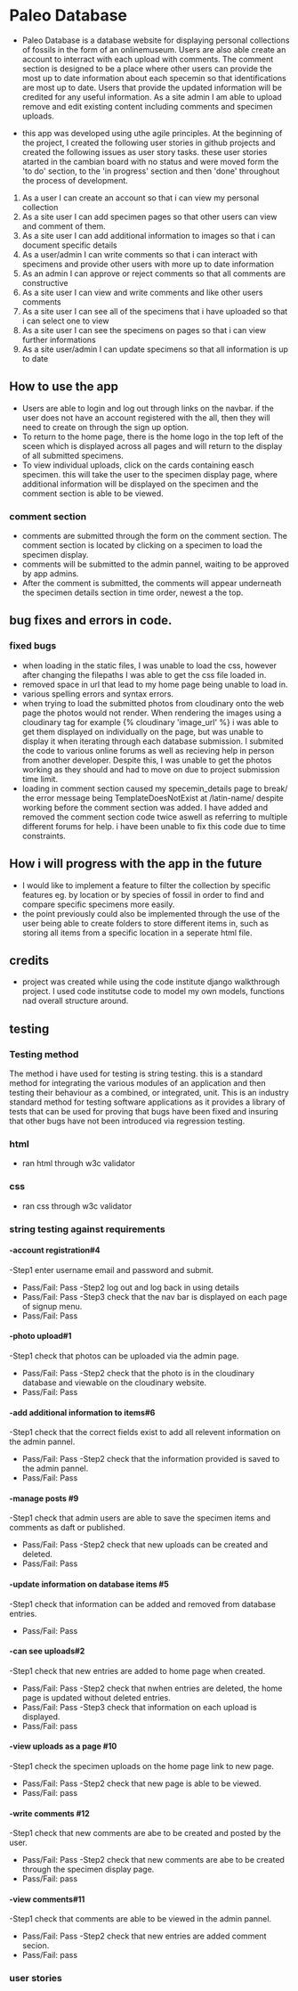 # Paleo Database

- Paleo Database is a database website for displaying personal collections of fossils in the form of an onlinemuseum. Users are also able create an account to interract with each upload with comments. The comment section is designed to be a place where other users can provide the most up to date information about each specemin so that identifications are most up to date. Users that provide the updated information will be credited for any useful information. As a site admin I am able to upload remove and edit existing content including comments and specimen uploads.

- this app was developed using uthe agile principles. At the beginning of the project, I created the following user stories in  github projects and created the following issues as user story tasks. these user stories atarted in the cambian board with no status and were moved form the 'to do' section, to the 'in progress' section and then 'done' throughout the process of development. 
 1. As a user I can create an account so that i can view my personal collection
 2. As a site user I can add specimen pages so that other users can view and comment of them.
 3. As a site user I can add additional information to images so that i can document specific details
 4. As a user/admin I can write comments so that i can interact with specimens and provide other users with more up to date information
 5. As an admin I can approve or reject comments so that all comments are constructive
 6. As a site user I can view and write comments and like other users comments
 7. As a site user I can see all of the specimens that i have uploaded so that i can select one to view
 8. As a site user I can see the specimens on pages so that i can view further informations 
 9. As a site user/admin I can update specimens so that all information is up to date 


## How to use the app
- Users are able to login and log out through links on the navbar. if the user does not have an account registered with the all, then they will need to create on through the sign up option. 
- To return to the home page, there is the home logo in the top left of the sceen which is displayed across all pages and will return to the display of all submitted specimens. 
- To view individual uploads, click on the cards containing easch specimen. this will take the user to the specimen display page, where additional information will be displayed on the specimen and the comment section is able to be viewed.
### comment section
- comments are submitted through the form on the comment section. The comment section is located by clicking on a specimen to load the specimen display.
- comments will be submitted to the admin pannel, waiting to be approved by app admins.
- After the comment is submitted, the comments will appear underneath the specimen details section in time order, newest a the top. 


## bug fixes and errors in code.

### fixed bugs
- when loading in the static files, I was unable to load the css, however after changing the filepaths I was able to get the css file loaded in. 
- removed space in url that lead to my home page being unable to load in.
- various spelling errors and syntax errors.
- when trying to load the submitted photos from cloudinary onto the web page the photos would not render. When rendering the images using a cloudinary tag for example {% cloudinary 'image_url' %} i was able to get them displayed on individually on the page, but was unable to display it when iterating through each database submission. I submited the code to various online forums as well as recieving help in person from another developer. Despite this, I was unable to get the photos working as they should and had to move on due to project submission time limit.
- loading in comment section caused my specemin_details page to break/ the error message being TemplateDoesNotExist at /latin-name/ despite working before the comment section was added. I have added and removed the comment section code twice aswell as referring to multiple different forums for help. i have been unable to fix this code due to time constraints. 


## How i will progress with the app in the future
- I would like to implement a feature to filter the collection by specific features eg. by location or by species of fossil in order to find and compare specific specimens more easily.
- the point previously could also be implemented through the use of the user being able to create folders to store different items in, such as storing all items from a specific location in a seperate html file. 

## credits 
- project was created while using the code institute django walkthrough project. I used code institutse code to model my own models, functions nad overall structure around. 

## testing
### Testing method
The method i have used for testing is string testing. this is a standard method for integrating the various modules of an application and then testing their behaviour as a combined, or integrated, unit. This is an industry standard method for testing software applications as it provides a library of tests that can be used for proving that bugs have been fixed and insuring that other bugs have not been introduced via regression testing.
### html 
- ran html through w3c validator
### css
- ran css through w3c validator
### string testing against requirements
#### -account registration#4
-Step1
enter username email and password and submit.
- Pass/Fail: Pass
-Step2 log out and log back in using details
- Pass/Fail: Pass
-Step3 check that the nav bar is displayed on each page of signup menu. 
- Pass/Fail: Pass
#### -photo upload#1
-Step1 check that photos can be uploaded via the admin page. 
- Pass/Fail: Pass
-Step2 check that the photo is in the cloudinary database and viewable on the cloudinary website. 
- Pass/Fail: Pass
#### -add additional information to items#6
-Step1 check that the correct fields exist to add all relevent information on the admin pannel. 
- Pass/Fail: Pass
-Step2 check that the information provided is saved to the admin pannel. 
- Pass/Fail: Pass
#### -manage posts #9
-Step1 check that admin users are able to save the specimen items and comments as daft or published.
- Pass/Fail: Pass
-Step2 check that new uploads can be created and deleted. 
- Pass/Fail: Pass
#### -update information on database items #5
-Step1 check that information can be added and removed from database entries. 
- Pass/Fail: Pass
#### -can see uploads#2
-Step1 check that new entries are added to home page when created. 
- Pass/Fail: Pass
-Step2 check that nwhen entries are deleted, the home page is updated without deleted entries. 
- Pass/Fail: Pass
-Step3 check that information on each upload is displayed. 
- Pass/Fail: pass
#### -view uploads as a page #10
-Step1 check the specimen uploads on the home page link to new page. 
- Pass/Fail: Pass
-Step2 check that new page is able to be viewed. 
- Pass/Fail: pass 
#### -write comments #12
-Step1 check that new comments are abe to be created and posted by the user. 
- Pass/Fail: Pass
-Step2 check that new comments are abe to be created through the specimen display page. 
- Pass/Fail: pass
#### -view comments#11
-Step1 check that comments are able to be viewed in the admin pannel. 
- Pass/Fail: Pass
-Step2 check that new entries are added comment secion. 
- Pass/Fail: pass


### user stories 





